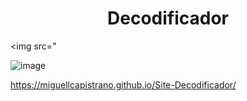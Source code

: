 <h1 align="center"> Decodificador </h1>

<img src="


![image](https://github.com/miguellcapistrano/Site-Decodificador/assets/149817927/c54fb752-b62a-4e0e-8b71-5f920be88f24)





https://miguellcapistrano.github.io/Site-Decodificador/
